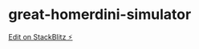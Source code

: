 # great-homerdini-simulator

[Edit on StackBlitz ⚡️](https://stackblitz.com/edit/great-homerdini-simulator)